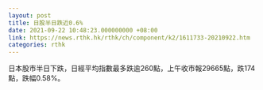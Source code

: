 ```yaml
---
layout: post
title: 日股半日跌近0.6%
date: 2021-09-22 10:48:23.000000000 +08:00
link: https://news.rthk.hk/rthk/ch/component/k2/1611733-20210922.htm
categories: rthk
---
```


日本股市半日下跌，日經平均指數最多跌逾260點，上午收市報29665點，跌174點，跌幅0.58%。
